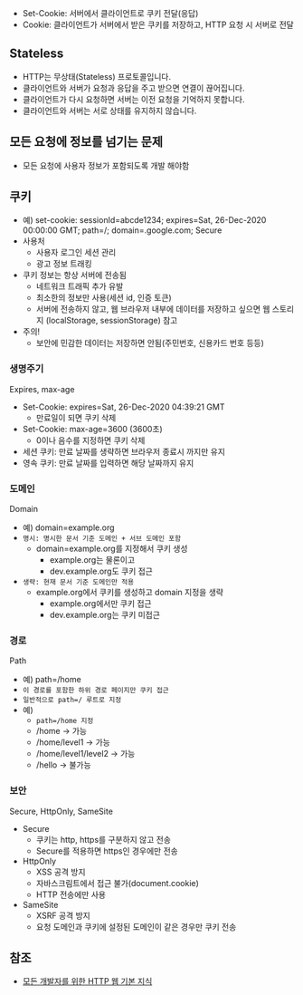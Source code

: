* Set-Cookie: 서버에서 클라이언트로 쿠키 전달(응답)
* Cookie: 클라이언트가 서버에서 받은 쿠키를 저장하고, HTTP 요청 시 서버로 전달

## Stateless
* HTTP는 무상태(Stateless) 프로토콜입니다.
* 클라이언트와 서버가 요청과 응답을 주고 받으면 연결이 끊어집니다.
* 클라이언트가 다시 요청하면 서버는 이전 요청을 기억하지 못합니다.
* 클라이언트와 서버는 서로 상태를 유지하지 않습니다.

## 모든 요청에 정보를 넘기는 문제
* 모든 요청에 사용자 정보가 포함되도록 개발 해야함

## 쿠키
* 예) set-cookie: sessionId=abcde1234; expires=Sat, 26-Dec-2020 00:00:00 GMT; path=/; domain=.google.com; Secure
* 사용처
  * 사용자 로그인 세션 관리
  * 광고 정보 트래킹
* 쿠키 정보는 항상 서버에 전송됨
  * 네트워크 트래픽 추가 유발
  * 최소한의 정보만 사용(세션 id, 인증 토큰)
  * 서버에 전송하지 않고, 웹 브라우저 내부에 데이터를 저장하고 싶으면 웹 스토리지 (localStorage, sessionStorage) 참고
* 주의!
  * 보안에 민감한 데이터는 저장하면 안됨(주민번호, 신용카드 번호 등등)

### 생명주기
Expires, max-age
* Set-Cookie: expires=Sat, 26-Dec-2020 04:39:21 GMT
  * 만료일이 되면 쿠키 삭제
* Set-Cookie: max-age=3600 (3600초)
  * 0이나 음수를 지정하면 쿠키 삭제
* 세션 쿠키: 만료 날짜를 생략하면 브라우저 종료시 까지만 유지
* 영속 쿠키: 만료 날짜를 입력하면 해당 날짜까지 유지

### 도메인
Domain
* 예) domain=example.org
* ```명시: 명시한 문서 기준 도메인 + 서브 도메인 포함```
  * domain=example.org를 지정해서 쿠키 생성
     * example.org는 물론이고
     * dev.example.org도 쿠키 접근
* ```생략: 현재 문서 기준 도메인만 적용```
  * example.org에서 쿠키를 생성하고 domain 지정을 생략
     * example.org에서만 쿠키 접근
     * dev.example.org는 쿠키 미접근

### 경로
Path
* 예) path=/home
* ```이 경로를 포함한 하위 경로 페이지만 쿠키 접근```
* ```일반적으로 path=/ 루트로 지정```
* 예)
  * ```path=/home 지정```
  * /home -> 가능
  * /home/level1 -> 가능
  * /home/level1/level2 -> 가능
  * /hello -> 불가능

### 보안
Secure, HttpOnly, SameSite
* Secure
  * 쿠키는 http, https를 구분하지 않고 전송
  * Secure를 적용하면 https인 경우에만 전송
* HttpOnly
  * XSS 공격 방지
  * 자바스크림트에서 접근 불가(document.cookie)
  * HTTP 전송에만 사용
* SameSite
  * XSRF 공격 방지
  * 요청 도메인과 쿠키에 설정된 도메인이 같은 경우만 쿠키 전송

## 참조
* [모든 개발자를 위한 HTTP 웹 기본 지식](https://www.inflearn.com/course/http-%EC%9B%B9-%EB%84%A4%ED%8A%B8%EC%9B%8C%ED%81%AC/dashboard)